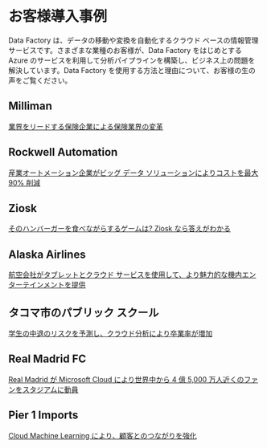 <properties 
	pageTitle="お客様導入事例 | Microsoft Azure" 
	description="お客様がどのように Azure Data Factory を使用しているかについて、いくつか紹介します。" 
	services="data-factory" 
	documentationCenter="" 
	authors="spelluru" 
	manager="jhubbard" 
	editor="monicar"/>

<tags 
	ms.service="data-factory" 
	ms.workload="data-services" 
	ms.tgt_pltfrm="na" 
	ms.devlang="na" 
	ms.topic="article" 
	ms.date="09/20/2016" 
	ms.author="spelluru"/>

# お客様導入事例

Data Factory は、データの移動や変換を自動化するクラウド ベースの情報管理サービスです。さまざまな業種のお客様が、Data Factory をはじめとする Azure のサービスを利用して分析パイプラインを構築し、ビジネス上の問題を解決しています。Data Factory を使用する方法と理由について、お客様の生の声をご覧ください。

## Milliman

[業界をリードする保険企業による保険業界の変革](https://customers.microsoft.com/Pages/CustomerStory.aspx?recid=20096)

## Rockwell Automation

[産業オートメーション企業がビッグ データ ソリューションによりコストを最大 90% 削減](https://customers.microsoft.com/Pages/CustomerStory.aspx?recid=18356)

## Ziosk

[そのハンバーガーを食べながらするゲームは? Ziosk なら答えがわかる](https://customers.microsoft.com/Pages/CustomerStory.aspx?recid=18294)

## Alaska Airlines

[航空会社がタブレットとクラウド サービスを使用して、より魅力的な機内エンターテインメントを提供](https://customers.microsoft.com/Pages/CustomerStory.aspx?recid=19357)

## タコマ市のパブリック スクール

[学生の中退のリスクを予測し、クラウド分析により卒業率が増加](https://customers.microsoft.com/Pages/CustomerStory.aspx?recid=20703)

## Real Madrid FC

[Real Madrid が Microsoft Cloud により世界中から 4 億 5,000 万人近くのファンをスタジアムに動員](https://customers.microsoft.com/Pages/CustomerStory.aspx?recid=20522)

## Pier 1 Imports

[Cloud Machine Learning により、顧客とのつながりを強化](https://customers.microsoft.com/Pages/CustomerStory.aspx?recid=11257)

<!---HONumber=AcomDC_0921_2016-->